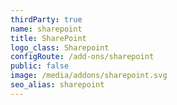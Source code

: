 ```yaml
---
thirdParty: true
name: sharepoint
title: SharePoint
logo_class: Sharepoint
configRoute: /add-ons/sharepoint
public: false
image: /media/addons/sharepoint.svg
seo_alias: sharepoint
---
```

